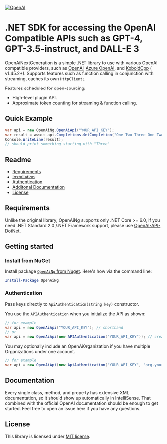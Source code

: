 [![OpenAI](https://badgen.net/nuget/v/OpenAiNg)](https://www.nuget.org/packages/OpenAiNg/)

# .NET SDK for accessing the OpenAI Compatible APIs such as GPT-4, GPT-3.5-instruct, and DALL-E 3

OpenAiNextGeneration is a simple .NET library to use with various OpenAI compatible providers, such
as [OpenAI](https://platform.openai.com/docs/api-reference), [Azure OpenAI](https://azure.microsoft.com/en-us/products/ai-services/openai-service), and [KoboldCpp](https://github.com/LostRuins/koboldcpp/releases) (
v1.45.2+). Supports features such as function calling in conjunction with streaming, caches its own `HttpClient`s.

Features scheduled for open-sourcing:

- High-level plugin API.
- Approximate token counting for streaming & function calling.

## Quick Example

```csharp
var api = new OpenAiNg.OpenAiApi("YOUR_API_KEY");
var result = await api.Completions.GetCompletion("One Two Three One Two");
Console.WriteLine(result);
// should print something starting with "Three"
```

## Readme

* [Requirements](#requirements)
* [Installation](#install-from-nuget)
* [Authentication](#authentication)
* [Additonal Documentation](#documentation)
* [License](#license)

## Requirements

Unlike the original library, OpenAiNg supports only .NET Core >= 6.0, if you need .NET Standard 2.0 /.NET Framework
support, please use [OpenAI-API-DotNet](https://github.com/OkGoDoIt/OpenAI-API-dotnet).

## Getting started

### Install from NuGet

Install package [`OpenAiNg` from Nuget](https://www.nuget.org/packages/OpenAiNg/). Here's how via the command line:

```powershell
Install-Package OpenAiNg
```

### Authentication

Pass keys directly to `ApiAuthentication(string key)` constructor.

You use the `APIAuthentication` when you initialize the API as shown:

```csharp
// for example
var api = new OpenAiApi("YOUR_API_KEY"); // shorthand
// or
var api = new OpenAiApi(new APIAuthentication("YOUR_API_KEY")); // create object manually
```

You may optionally include an OpenAiOrganization if you have multiple Organizations under one account.

```csharp
// for example
var api = new OpenAiApi(new ApiAuthentication("YOUR_API_KEY", "org-yourOrgHere"));
```

## Documentation

Every single class, method, and property has extensive XML documentation, so it should show up automatically in
IntelliSense. That combined with the official OpenAI documentation should be enough to get started. Feel free to open an
issue here if you have any questions.

## License

This library is licensed under [MIT license](https://github.com/lofcz/OpenAiNg/blob/master/LICENSE).
